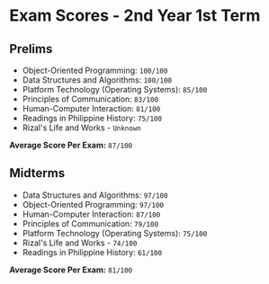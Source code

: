 # Exam Scores - 2nd Year 1st Term

## Prelims

- Object-Oriented Programming: `100/100`
- Data Structures and Algorithms: `100/100`
- Platform Technology (Operating Systems): `85/100`
- Principles of Communication: `83/100`
- Human-Computer Interaction: `81/100`
- Readings in Philippine History: `75/100`
- Rizal's Life and Works - `Unknown`

**Average Score Per Exam:** `87/100`

## Midterms

- Data Structures and Algorithms: `97/100`
- Object-Oriented Programming: `97/100`
- Human-Computer Interaction: `87/100`
- Principles of Communication: `79/100`
- Platform Technology (Operating Systems): `75/100`
- Rizal's Life and Works - `74/100`
- Readings in Philippine History: `61/100`

**Average Score Per Exam:** `81/100`
